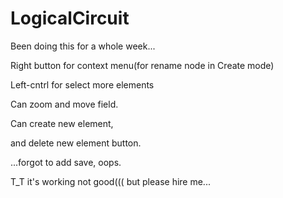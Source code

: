 # LogicalCircuit
Been doing this for a whole week...

Right button for context menu(for rename node in Create mode)

Left-cntrl for select more elements

Can zoom and move field.

Can create new element,

and delete new element button.

...forgot to add save, oops.

T_T it's working not good((( but please hire me...

